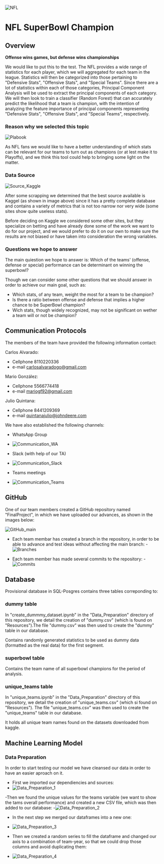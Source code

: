 ![NFL](https://user-images.githubusercontent.com/89816213/153754753-6ccc76f6-c5b4-4d93-915b-6bc92151f314.png)

# NFL SuperBowl Champion 

## Overview

 **Offense wins games, but defense wins championships**
 
We would like to put this to the test. The NFL provides a wide range of statistics for each player, which we will aggregated for each team in the league. Statistics will then be categorized into those pertaining to "Defensive Stats", "Offensive Stats", and "Special Teams". Since there are a lot of statistics within each of those categories, Principal Component Analysis will be used to extract the principal components of each category. We will then look to train a classifier (Random Forest) that can accurately predict the likelihood that a team is champion, with the intention of analyzing the feature importance of principal components representing "Defensive Stats", "Offensive Stats", and "Special Teams", respectively. 

### Reason why we selected this topic

![Plabook](https://user-images.githubusercontent.com/89816213/153755450-3ee415d0-0b55-41c6-996b-3b83e08cf617.png)

As NFL fans we would like to have a better understanding of which stats can be relevant for our teams to turn out as champions (or at lest make it to Playoffs), and we think this tool could help to bringing some light on the matter.

### Data Source

![Source_Kaggle](https://user-images.githubusercontent.com/89816213/153754678-8a75519d-4684-49e6-98c8-df6a3184a327.PNG)

After some scrapping we determined that the best source available is Kaggel (as shown in image above) since it has a pretty complete database and contains a variety of metrics that is not too narrow nor very wide (some sites show quite useless stats). 

Before deciding on Kaggle we considered some other sites, but they specialize on betting and have already done some of the work we want to do for our project, and we would prefer to do it on our own to make sure the results are not biased or have taken into consideration the wrong variables.

### Questions we hope to answer

The main quiestion we hope to answer is: Which of the teams' (offense, defense or special) performance can be determinant on winning the superbowl?

Though we can consider some other questions that we should answer in order to achieve our main goal, such as:
- Which stats, of any team, weight the most for a team to be champion?
- Is there a ratio between offense and defense that implies a higher chance to be SuperBowl champion?
- Wich stats, though widely recognized, may not be significant on wether a team will or not be champion?

## Communication Protocols

The members of the team have provided the following information contact:

Carlos Alvarado:
- Cellphone 8110220336
- e-mail   carlosalvaradogo@gmail.com
 
Mario González:
- Cellphone 5566774418
- e-mail   mariogf92@gmail.com
    
Julio Quintana:
- Cellphone 8441209369
- e-mail   quintanajulio@johndeere.com

We have also established the following channels:

- WhatsApp Group
- ![Communication_WA](https://user-images.githubusercontent.com/89816213/153756886-0ca35645-5229-4014-9b92-bf0577c09e99.PNG)

- Slack (with help of our TA)
- ![Communication_Slack](https://user-images.githubusercontent.com/89816213/153756906-6be5804f-383d-4067-9c92-da2ef09e5141.PNG)

- Teams meetings
- ![Communication_Teams](https://user-images.githubusercontent.com/89816213/153756924-fb376591-3323-44db-b124-de7a6627de97.PNG)

## GitHub

One of our team members created a GitHub repository named "FinalProject", in which we have uploaded our advances, as shown in the images below:

![GitHub_main](https://user-images.githubusercontent.com/89816213/153757064-37f708a8-9509-4100-a742-44fcf1c4ccf9.PNG)

- Each team membar has created a branch in the repository, in order to be able to advance and test ideas without affecting the main branch:
-![Branches](https://user-images.githubusercontent.com/89816213/153754694-6b71ae49-1f8b-4c9b-b0ba-e6e8293552a6.PNG)

- Each team member has made several commits to the repository:
-![Commits](https://user-images.githubusercontent.com/89816213/153754684-f0bda6e8-640b-4ddf-9a90-43cbcbe183b2.PNG)

## Database

Provisional database in SQL-Posgres contains three tables correponding to:

### dummy table

In "create_dummmy_dataset.ipynb" in the "Data_Preparation" directory of this repository, we detail the creation of "dummy.csv" (which is found on "Resources").The file "dummy.csv" was then used to create the "dummy" table in our database.

Contains randomly generated statistics to be used as dummy data (formatted as the real data) for the first segment.

### superbowl table

Contains the team name of all superbowl champions for the period of analysis.

### unique_teams table

In "unique_teams.ipynb" in the "Data_Preparation" directory of this repository, we detail the creation of "unique_teams.csv" (which si found on "Resources"). The file "unique_teams.csv" was then used to create the "unique_teams" table in our database.

It holds all unique team names found on the datasets downloaded from kaggle.

## Machine Learning Model

### Data Preparation

In order to start testing our model we have cleansed our data in order to have an easier aproach on it.
- First we imported our dependiencies and sources:
- ![Data_Preparation_1](https://user-images.githubusercontent.com/89816213/153757758-3a03e959-ae45-4265-b252-20457443cb88.PNG)

-Then we found the unique values for the teams variable (we want to show the tams overall performance) and created a new CSV file, which was then added to our database:
-![Data_Preparation_2](https://user-images.githubusercontent.com/89816213/153757849-a02a7738-58ce-466d-bae1-aa2faad038ed.PNG)

- In the next step we merged our dataframes into a new one: 
- ![Data_Preparation_3](https://user-images.githubusercontent.com/89816213/153757993-dd79b665-c8e9-426b-b524-dc76ed88cb6b.PNG)

- Then we created a random series to fill the dataframe and changed our axis to a combination of team-year, so that we could drop those columns and avoid duplicating them:
- ![Data_Preparation_4](https://user-images.githubusercontent.com/89816213/153758093-d523b7d2-2fc9-49e9-a883-8b5e0232f19f.PNG)



